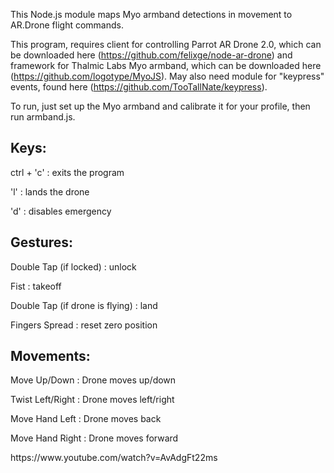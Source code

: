 This Node.js module maps Myo armband detections in movement to AR.Drone flight commands.

This program, requires client for controlling Parrot AR Drone 2.0, which can be downloaded here (https://github.com/felixge/node-ar-drone) and framework for Thalmic Labs Myo armband, which can be downloaded here (https://github.com/logotype/MyoJS).
May also need module for "keypress" events, found here (https://github.com/TooTallNate/keypress).

To run, just set up the Myo armband and calibrate it for your profile, then run armband.js.

<h2>Keys:</h2>
<p>ctrl + 'c' : exits the program</p>
<p>'l' : lands the drone</p>
<p>'d' : disables emergency</p>

<h2>Gestures:</h2>
<p>Double Tap (if locked) : unlock</p>
<p>Fist : takeoff</p>
<p>Double Tap (if drone is flying) : land</p>
<p>Fingers Spread : reset zero position</p>

<h2>Movements:</h2>
<p>Move Up/Down : Drone moves up/down</p>
<p>Twist Left/Right : Drone moves left/right</p>
<p>Move Hand Left : Drone moves back</p>
<p>Move Hand Right : Drone moves forward</p>
https://www.youtube.com/watch?v=AvAdgFt22ms

